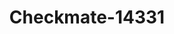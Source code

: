 ---
f_zip-code: 85220
f_state-code: AZ
title: Checkmate-14331
f_phone: 480-288-6051
f_city-only: Apache Junction
f_address: 2430 W Apache Trl Apache Junction
f_location-unique-id: '14331'
slug: checkmate-14331
updated-on: '2024-05-30T13:46:58.046Z'
created-on: '2024-05-30T13:36:59.803Z'
published-on: '2024-05-30T13:54:32.469Z'
f_city-state: cms/city/apache-junction-az.md
f_company: cms/company/checkmate.md
f_state: cms/state/arizona.md
layout: '[payday-loan].html'
tags: payday-loan
---